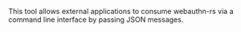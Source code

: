 This tool allows external applications to consume webauthn-rs via a command line interface by
passing JSON messages.
